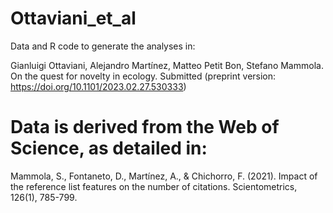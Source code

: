 # Ottaviani_et_al

Data and R code to generate the analyses in:

Gianluigi Ottaviani, Alejandro Martínez, Matteo Petit Bon, Stefano Mammola. On the quest for novelty in ecology. Submitted (preprint version: https://doi.org/10.1101/2023.02.27.530333)

# Data is derived from the Web of Science, as detailed in:

Mammola, S., Fontaneto, D., Martínez, A., & Chichorro, F. (2021). Impact of the reference list features on the number of citations. Scientometrics, 126(1), 785-799.
